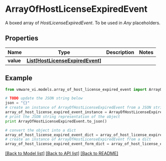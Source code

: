 # ArrayOfHostLicenseExpiredEvent

A boxed array of *HostLicenseExpiredEvent*. To be used in *Any* placeholders. 

## Properties
Name | Type | Description | Notes
------------ | ------------- | ------------- | -------------
**value** | [**List[HostLicenseExpiredEvent]**](HostLicenseExpiredEvent.md) |  | 

## Example

```python
from vmware_vi.models.array_of_host_license_expired_event import ArrayOfHostLicenseExpiredEvent

# TODO update the JSON string below
json = "{}"
# create an instance of ArrayOfHostLicenseExpiredEvent from a JSON string
array_of_host_license_expired_event_instance = ArrayOfHostLicenseExpiredEvent.from_json(json)
# print the JSON string representation of the object
print ArrayOfHostLicenseExpiredEvent.to_json()

# convert the object into a dict
array_of_host_license_expired_event_dict = array_of_host_license_expired_event_instance.to_dict()
# create an instance of ArrayOfHostLicenseExpiredEvent from a dict
array_of_host_license_expired_event_form_dict = array_of_host_license_expired_event.from_dict(array_of_host_license_expired_event_dict)
```
[[Back to Model list]](../README.md#documentation-for-models) [[Back to API list]](../README.md#documentation-for-api-endpoints) [[Back to README]](../README.md)


